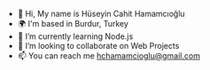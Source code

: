 - 👋 Hi, My name is Hüseyin Cahit Hamamcıoğlu
- 🌍 I'm based in Burdur, Turkey
- 🌱 I’m currently learning Node.js 
- 💞️ I’m looking to collaborate on Web Projects
- 📫 You can reach me hchamamcioglu@gmail.com

<!---
HuseyinCahitCodes/HuseyinCahitCodes is a ✨ special ✨ repository because its `README.md` (this file) appears on your GitHub profile.
You can click the Preview link to take a look at your changes.
--->
